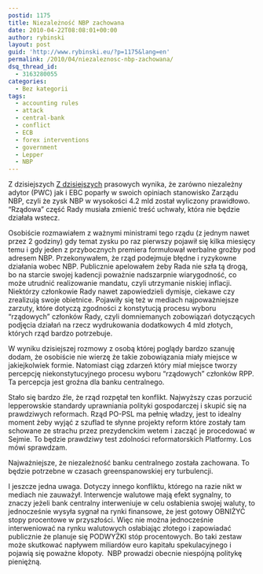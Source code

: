 ```yaml
---
postid: 1175
title: Niezależność NBP zachowana
date: 2010-04-22T08:08:01+00:00
author: rybinski
layout: post
guid: 'http://www.rybinski.eu/?p=1175&lang=en'
permalink: /2010/04/niezaleznosc-nbp-zachowana/
dsq_thread_id:
  - 3163280055
categories:
  - Bez kategorii
tags:
  - accounting rules
  - attack
  - central-bank
  - conflict
  - ECB
  - forex interventions
  - government
  - Lepper
  - NBP
---
```

Z dzisiejszych [Z dzisiejszych](http://biznes.gazetaprawna.pl/artykuly/415579,europejski_bank_centralny_krytykuje_rade_polityki_pienieznej.html) prasowych wynika, że zarówno niezależny adytor (PWC) jak i EBC poparły w swoich opiniach stanowisko Zarządu NBP, czyli że zysk NBP w wysokości 4.2 mld został wyliczony prawidłowo. “Rządowa” część Rady musiała zmienić treść uchwały, która nie będzie działała wstecz.

Osobiście rozmawiałem z ważnymi ministrami tego rządu (z jednym nawet przez 2 godziny) gdy temat zysku po raz pierwszy pojawił się kilka miesięcy temu i gdy jeden z przybocznych premiera formułował werbalne groźby pod adresem NBP. Przekonywałem, że rząd podejmuje błędne i ryzykowne działania wobec NBP. Publicznie apelowałem żeby Rada nie szła tą drogą, bo na starcie swojej kadencji poważnie nadszarpnie wiarygodność, co może utrudnić realizowanie mandatu, czyli utrzymanie niskiej inflacji. Niektórzy członkowie Rady nawet zapowiedzieli dymisje, ciekawe czy zrealizują swoje obietnice. Pojawiły się też w mediach najpoważniejsze zarzuty, które dotyczą zgodności z konstytucją procesu wyboru “rządowych” członków Rady, czyli domniemanych zobowiązań dotyczących podjęcia działań na rzecz wydrukowania dodatkowych 4 mld złotych, których rząd bardzo potrzebuje.

W wyniku dzisiejszej rozmowy z osobą której poglądy bardzo szanuję dodam, że osobiście nie wierzę że takie zobowiązania miały miejsce w jakiejkolwiek formie. Natomiast ciąg zdarzeń który miał miejsce tworzy percepcję niekonstytucyjnego procesu wyboru “rządowych” członków RPP. Ta percepcja jest groźna dla banku centralnego.

Stało się bardzo źle, że rząd rozpętał ten konflikt. Najwyższy czas porzucić lepperowskie standardy uprawniania polityki gospodarczej i skupić się na prawdziwych reformach. Rząd PO-PSL ma pełnię władzy, jest to idealny moment żeby wyjąć z szuflad te słynne projekty reform które zostały tam schowane ze strachu przez prezydenckim wetem i zacząć je procedować w Sejmie. To będzie prawdziwy test zdolności reformatorskich Platformy. Los mówi sprawdzam.

Najważniejsze, że niezależność banku centralnego została zachowana. To będzie potrzebne w czasach greenspanowskiej ery turbulencji.

I jeszcze jedna uwaga. Dotyczy innego konfliktu, którego na razie nikt w mediach nie zauważył. Interwencje walutowe mają efekt sygnalny, to znaczy jeżeli bank centralny interweniuje w celu osłabienia swojej waluty, to jednocześnie wysyła sygnał na rynki finansowe, że jest gotowy OBNIŻYĆ stopy procentowe w przyszłości. Więc nie można jednocześnie interweniować na rynku walutowych osłabiając złotego i zapowiadać publicznie że planuje się PODWYŻKI stóp procentowych. Bo taki zestaw może skutkować napływem miliardów euro kapitału spekulacyjnego i pojawią się poważne kłopoty.  NBP prowadzi obecnie niespójną politykę pieniężną.
